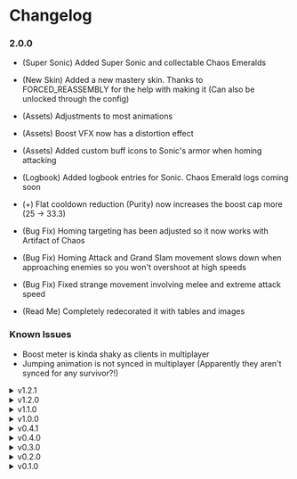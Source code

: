 # Changelog

### 2.0.0

 - (Super Sonic) Added Super Sonic and collectable Chaos Emeralds
 
 - (New Skin) Added a new mastery skin. Thanks to FORCED_REASSEMBLY for the help with making it (Can also be unlocked through the config)
 
 - (Assets) Adjustments to most animations
 - (Assets) Boost VFX now has a distortion effect
 - (Assets) Added custom buff icons to Sonic's armor when homing attacking
 
 - (Logbook) Added logbook entries for Sonic. Chaos Emerald logs coming soon
 
 - (+) Flat cooldown reduction (Purity) now increases the boost cap more (25 -> 33.3)
 
 - (Bug Fix) Homing targeting has been adjusted so it now works with Artifact of Chaos
 - (Bug Fix) Homing Attack and Grand Slam movement slows down when approaching enemies so you won't overshoot at high speeds
 - (Bug Fix) Fixed strange movement involving melee and extreme attack speed
 
 - (Read Me) Completely redecorated it with tables and images

### Known Issues
 - Boost meter is kinda shaky as clients in multiplayer
 - Jumping animation is not synced in multiplayer (Apparently they aren't synced for any survivor?!)

<details>
<summary>v1.2.1</summary>

 - (Bug Fix) Probably fixed NREs from alt secondary skill achievement
 
 </details>

<details>
<summary>v1.2.0</summary>

 - (New Skill) Added a new alternate secondary skill. This can be unlocked by completing a newly added achievement (Or just unlocking it with the config)
 - (New Skill/Compatibility) Added support for StandaloneAncientScepter. Upgrade Boost into Thundering Boost, dealing damage to enemies you run through

 - (Assets) Small adjustments to most VFX
 - (Assets) Small adjustments to a few animations
 - (Assets) Created new "Homing" keyword and added it to applicable skill descriptions
 
 - (+) Boost speed scaling has been adjusted to increase base move speed and move speed multipliers (Default movement speed is the same, but scales better with other movement speed buffs)
 - (+) Momentum passive now has a unique interaction with flying. While flying, build momentum by moving in a straight line
 - (=) The camera now zooms out while boosting
 
 - (Bug Fix) Fixed cases where Sonic's primary wasn't proccing shuriken
 
 - (QoL) Using Grand Slam without a target and then hitting something will now set that enemy as the target for the rest of the attack (I've been trying to do this from the very beginning)
 
 - (Read Me) Added a section listing compatible mods
 - (Changelog) Put older patch notes into dropdown menus
 
 </details>

<details>
<summary>v1.1.0</summary>

 - (Assets) Many animations have been changed slightly
 - (Assets) A new animation has been added for entering boost while standing still

 - (+) Movement while meleeing has been adjusted, giving slightly more movement based on movement speed
 - (+) Using Grand Slam without a target now goes further
 - (=) Adjusted hit stop for melee and homing attack
 - (-) Max targeting range of all homing skills has been reduced
 
 - (Bug Fix) Melee and homing attack sounds no longer desync

 - (QoL) There is now a reticle for aiming homing skills
 - (QoL) New config option for whether homing attacks require a key press to be triggered or whether they can be activated by holding the key down
 
 - (Read Me) Removed mention of homing skills scaling with sprint speed (Sprint speed is jank and I can't get the scaling to work)

</details>

<details>
<summary>v1.0.0</summary>

 - (Assets) The following sound effects have been added
     - Jumping
	 - Starting melee attacks
	 - Landing melee attacks
	 - Starting a homing attack
	 - Landing a homing attack
	 - Firing a sonic boom
	 - Landing a sonic boom
	 - Boosting
	 - Switching between boost types
	 - Charging a Grand Slam
	 - Landing each hit of Grand Slam
	 - Dying
 - (Assets) Updated all icons
 
 - (+) Bandolier now restores a small portion of the boost meter
 - (=) Walking speed reduced but sprinting speed multiplier increased, max speed stays the same (10 and 1.45 -> 8.5 and 1.7)
 
 - (Bug Fix) Replaced v0.4.1's temporary fix to passive skill stuff with a permanent fix
 - (Bug Fix) Fixed small bug with the speed decrease of the momentum passive
 - (Bug Fix) Fixed being permanently stuck after using a homing skill with 0 movement speed
 - (Bug Fix) With the power of extreme jank, Malachite Aspects no longer break every bone in Sonic's body. All jitter bones placed on Sonic will be forcefully removed
 - (Bug Fix) Exiting boost mid-air no longer stops the jump ball animation
 
 - (Compatibility) RiskOfOptions compatibility with settings to adjust boost meter positioning
 - (Compatibility) BetterUI compatibility

 - (Read Me) Added momentum passive and general information about Sonic to the read me
 
</details>

<details>
<summary>v0.4.1</summary>

 - (Optimization) Stat changes now mark stats as dirty instead of calling recalc directly
 
 - (Bug Fix) Temporary band-aid fix to issue with Sonic's passive skill and passive skill family
 
</details>

<details>
<summary>v0.4.0</summary>

 - (New Skill) Added the Momentum passive. This passive makes Sonic speed up when running down hill and slow down when running up hill

 - (Assets) New VFX has been added for the following
     - Starting boost
	 - Starting power boost
	 - Starting a homing attack
	 - Landing a homing attack
	 - Landing any melee attack
	 - Landing the final kick of Grand Slam
 - (Assets) The boost meter will now glow when power boosting
 - (Assets) Added ending text
 - (Assets) Slight tweaks to skill icons
 
 - (Bug Fix) The max time you can spend in Grand Slam's final kick now scales with movement speed, so low movement speed doesn't stop the attack from landing
 
 - (Compatibility) MULTIPLAYER COMPATIBILITY YEEEEAAAHHH
 - (Compatibility) Mostly moved from On.RecalculateStats to RecalculateStatsAPI (RecalculateStatsAPI where is my acceleration stat)
 - (Compatibility) CustomEmotesAPI support
 - (Compatibility) Sonic will now have proper movement and infinite mid-air boosts while flying (Milky Chrysalis)
 - (Compatibility) The slow descent at the end of Milky Chrysalis can now be cancelled by using any homing skill
 - (Compatibility) Sonic is now compatible with utility skill replacements (For the 0 people who would want to replace Boost with Essence of Heresy)

</details>

<details>
<summary>v0.3.0</summary>

 - (Assets) T-Posing no more! The following animations have been added
     - Jumping
	 - Spinning in a ball
	 - Grand Slam's final kick
	 - Ascending/Descending
	 - Dying
	 - Idle animation for not moving for a while
 - (Assets) The boost meter has been redone with these new features
     - No longer breaks from changes in screen resolution
	 - Now has custom visuals to show changes in the boost cap
	 - Infinite boost icon now properly fades away like the normal boost meter does
 - (Assets) Added some vfx to Sonic to indicate power boosting
 - (Assets) Skill descriptions changed slightly

 - (+) Flat cooldown reduction (Purity) now increases the boost cap much more (10 -> 25)
 - (=) Boost speed and power boost speed have been adjusted to make the difference more noticeable (40/60 -> 35/65)
 - (-) The auto-targeting of the final hit of Grand Slam can no longer track upwards

 - (Bug Fix) Fixed boost sometimes not switching between normal and power boost speeds
 - (Bug Fix) Fixed permanent invincibility involving Grand Slam and Volcanic Egg
 
</details>
 
<details>
<summary>v0.2.0</summary>

 - (Assets) Redone textures
 - (Assets) Made visuals for the Sonic Boom projectile
 - (Assets) Small tweaks to some vfx
 - (Assets) Added skill icons
 
 - (+) Melee hitboxes are now slightly larger
 - (+) The final hit of Grand Slam now does more knockback
 - (=) Sonic Boom and the start-up of Grand Slam now slow to a stop instead of stopping immediately
 - (=) Sonic Boom projectile is now smaller to make it collide with the floor less
 - (-) The repeated attacks of Grand Slam can no longer kill
 
 - (Bug Fix) Missing the final kick of Grand Slam will now set your velocity to 0, preventing fall damage
 - (Bug Fix) Fixed a lot of weird animation transitions
 - (Bug Fix) Picking up an item that gives additional utility skill stocks (Hardlight Afterburner) while grounded will now immediately restore all utility stocks
 - (Bug Fix) Sonic is no longer extra small in the character select screen (He's not THAT short)
 
</details>

<details>
<summary>v0.1.0</summary>

 - Initial Release
 
</details>
